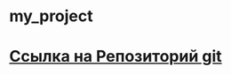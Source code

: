 # my_project
# <a href="https://jerri5700.github.io/my_project/events.html">Ссылка на Репозиторий git</a>
